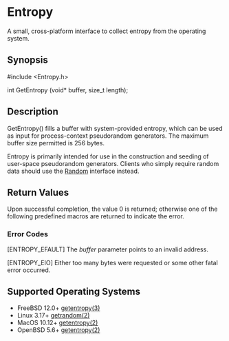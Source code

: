 # Entropy
A small, cross-platform interface to collect entropy from the operating system.

## Synopsis
\#include <Entropy.h>

int GetEntropy \(void\* buffer, size\_t length\);

## Description
GetEntropy\(\) fills a buffer with system-provided entropy, which can be used as input for process-context pseudorandom generators. The maximum buffer size 
permitted is 256 bytes.

Entropy is primarily intended for use in the construction and seeding of user-space pseudorandom generators. Clients who simply require random data should use 
the [Random](https://github.com/alfxs/Random) interface instead.

## Return Values
Upon successful completion, the value 0 is returned; otherwise one of the following predefined macros are returned to indicate the error.

### Error Codes

\[ENTROPY\_EFAULT\] The *buffer* parameter points to an invalid address.

\[ENTROPY\_EIO\] Either too many bytes were requested or some other fatal error occurred.

## Supported Operating Systems
- FreeBSD 12.0+ [getentropy\(3\)](man/FreeBSD/getentropy.3 "FreeBSD GETENTROPY\(3\)")
- Linux 3.17+ [getrandom\(2\)](man/Linux/getrandom.2 "Linux GETRANDOM\(2\)")
- MacOS 10.12+ [getentropy\(2\)](man/MacOS/getentropy.2 "MacOS GETENTROPY\(2\)")
- OpenBSD 5.6+ [getentropy\(2\)](man/OpenBSD/getentropy.2 "OpenBSD GETENTROPY\(2\)")
